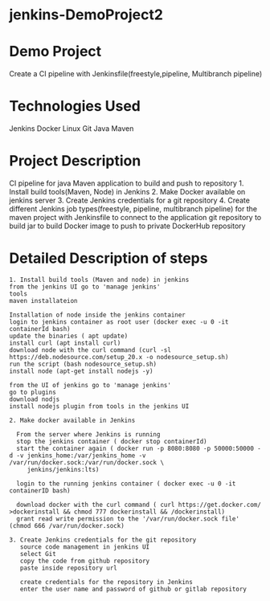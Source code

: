 # jenkins-DemoProject2
# Demo Project
   Create a CI pipeline with Jenkinsfile(freestyle,pipeline, Multibranch pipeline)

# Technologies Used
   Jenkins
   Docker
   Linux
   Git
   Java
   Maven

# Project Description

  CI pipeline for java Maven application to build and push to repository
      1. Install build tools(Maven, Node) in Jenkins
      2. Make Docker available on jenkins server
      3. Create Jenkins credentials for a git repository
      4. Create different Jenkins job types(freestyle, pipeline, multibranch pipeline) for the maven project with Jenkinsfile
           to connect to the application git repository
           to build jar
           to build Docker image
           to push to private DockerHub repository

# Detailed Description of steps
    1. Install build tools (Maven and node) in jenkins
    from the jenkins UI go to 'manage jenkins'
    tools 
    maven installateion

    Installation of node inside the jenkins container
    login to jenkins container as root user (docker exec -u 0 -it containerId bash)
    update the binaries ( apt update)
    install curl (apt install curl)
    download node with the curl command (curl -sl https://deb.nodesource.com/setup_20.x -o nodesource_setup.sh)
    run the script (bash nodesource_setup.sh)
    install node (apt-get install nodejs -y)

    from the UI of jenkins go to 'manage jenkins'
    go to plugins
    download nodjs
    install nodejs plugin from tools in the jenkins UI

    2. Make docker available in Jenkins

      From the server where Jenkins is running
      stop the jenkins container ( docker stop containerId)
      start the container again ( docker run -p 8080:8080 -p 50000:50000 -d -v jenkins_home:/var/jenkins_home -v /var/run/docker.sock:/var/run/docker.sock \
         jenkins/jenkins:lts)

      login to the running jenkins container ( docker exec -u 0 -it containerID bash)

      download docker with the curl command ( curl https://get.docker.com/ >dockerinstall && chmod 777 dockerinstall && /dockerinstall)
      grant read write permission to the '/var/run/docker.sock file' (chmod 666 /var/run/docker.sock)

    3. Create Jenkins credentials for the git repository
       source code management in jenkins UI
       select Git
       copy the code from github repository
       paste inside repository url

       create credentials for the repository in Jenkins
       enter the user name and password of github or gitlab repository
       
       
    
      
      

        
    
    
    
    
    
